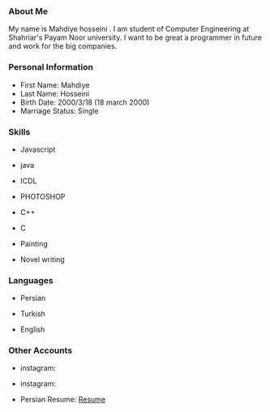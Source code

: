 <img src="" />

### About Me

My name is Mahdiye hosseini .
I am student of Computer Engineering at Shahriar's Payam Noor university. 
I want to be great a programmer in future and work for the big companies.

### Personal Information

- First Name: Mahdiye
- Last Name: Hosseini
- Birth Date: 2000/3/18 (18 march 2000)
- Marriage Status: Single

### Skills

+ Javascript

+ java

+ ICDL

+ PHOTOSHOP

+ C++

+ C

+ Painting

+ Novel writing

### Languages

- Persian

- Turkish

- English

### Other Accounts


- instagram: <a href=""></a>
- instagram: <a href=""></a>

- Persian Resume: <a href=""> Resume </a>
